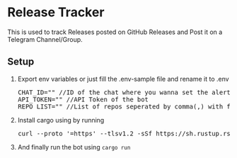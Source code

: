 <h1>Release Tracker</h1>
This is used to track Releases posted on GitHub Releases and Post it on a Telegram Channel/Group.
<h2>Setup</h2>
<ol>
<li>Export env variables or just fill the .env-sample file and rename it to .env
<pre>
CHAT_ID="" //ID of the chat where you wanna set the alert to
API_TOKEN="" //API Token of the bot
REPO_LIST="" //List of repos seperated by comma(,) with format &ltusername&gt/&ltreponame&gt
</pre>
</li>
<li>Install cargo using by running
<pre>
curl --proto '=https' --tlsv1.2 -sSf https://sh.rustup.rs | sh
</pre>
</li>
<li> And finally run the bot using <code>cargo run</code></li>
</ol>
